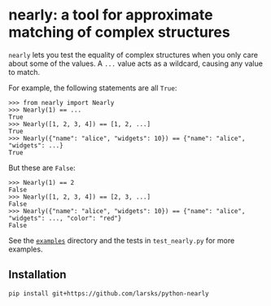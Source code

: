 # nearly: a tool for approximate matching of complex structures

`nearly` lets you test the equality of complex structures when you only care
about some of the values. A `...` value acts as a wildcard, causing any value
to match.

For example, the following statements are all `True`:

```
>>> from nearly import Nearly
>>> Nearly(1) == ...
True
>>> Nearly([1, 2, 3, 4]) == [1, 2, ...]
True
>>> Nearly({"name": "alice", "widgets": 10}) == {"name": "alice", "widgets": ...}
True
```

But these are `False`:

```
>>> Nearly(1) == 2
False
>>> Nearly([1, 2, 3, 4]) == [2, 3, ...]
False
>>> Nearly({"name": "alice", "widgets": 10}) == {"name": "alice", "widgets": ..., "color": "red"}
False
```

See the [`examples`](examples/) directory and the tests in `test_nearly.py` for more examples.

## Installation

```
pip install git+https://github.com/larsks/python-nearly
```
